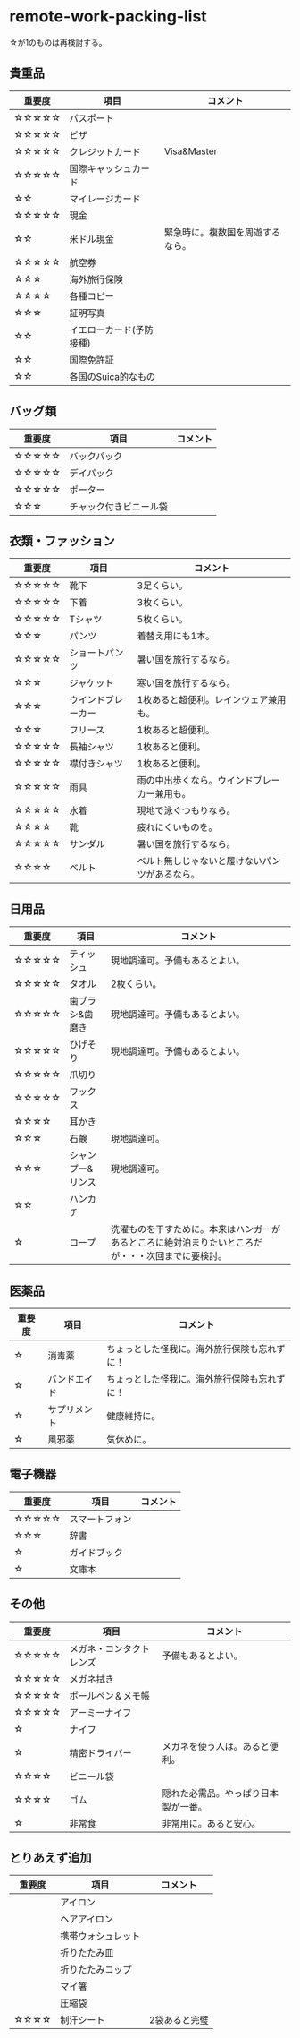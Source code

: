 # remote-work-packing-list

☆が1のものは再検討する。


## 貴重品

|重要度|項目|コメント|
|------|------|------|
|☆☆☆☆☆|パスポート||
|☆☆☆☆☆|ビザ||
|☆☆☆☆☆|クレジットカード|Visa&Master|
|☆☆☆☆☆|国際キャッシュカード||
|☆☆|マイレージカード||
|☆☆☆☆☆|現金||
|☆☆|米ドル現金|緊急時に。複数国を周遊するなら。|
|☆☆☆☆☆|航空券||
|☆☆☆|海外旅行保険||
|☆☆☆☆|各種コピー||
|☆☆☆|証明写真||
|☆☆|イエローカード(予防接種)||
|☆☆|国際免許証||
|☆☆|各国のSuica的なもの||


## バッグ類

|重要度|項目|コメント|
|------|------|------|
|☆☆☆☆☆|バックパック||
|☆☆☆☆☆|デイパック||
|☆☆☆☆☆|ポーター||
|☆☆☆|チャック付きビニール袋||


## 衣類・ファッション

|重要度|項目|コメント|
|------|------|------|
|☆☆☆☆☆|靴下|3足くらい。|
|☆☆☆☆☆|下着|3枚くらい。|
|☆☆☆☆☆|Tシャツ|5枚くらい。|
|☆☆☆|パンツ|着替え用にも1本。|
|☆☆☆☆☆|ショートパンツ|暑い国を旅行するなら。|
|☆☆☆|ジャケット|寒い国を旅行するなら。|
|☆☆☆|ウインドブレーカー|1枚あると超便利。レインウェア兼用も。|
|☆☆☆|フリース|1枚あると超便利。|
|☆☆☆☆☆|長袖シャツ|1枚あると便利。|
|☆☆☆☆☆|襟付きシャツ|1枚あると便利。|
|☆☆☆☆☆|雨具|雨の中出歩くなら。ウインドブレーカー兼用も。|
|☆☆☆☆☆|水着|現地で泳ぐつもりなら。|
|☆☆☆☆|靴|疲れにくいものを。|
|☆☆☆☆☆|サンダル|暑い国を旅行するなら。|
|☆☆☆☆|ベルト|ベルト無しじゃないと履けないパンツがあるなら。|


## 日用品

|重要度|項目|コメント|
|------|------|------|
|☆☆☆☆☆|ティッシュ|現地調達可。予備もあるとよい。|
|☆☆☆☆☆|タオル|2枚くらい。|
|☆☆☆☆☆|歯ブラシ&歯磨き|現地調達可。予備もあるとよい。|
|☆☆☆☆☆|ひげそり|現地調達可。予備もあるとよい。|
|☆☆☆☆☆|爪切り||
|☆☆☆☆☆|ワックス||
|☆☆☆☆|耳かき||
|☆☆☆|石鹸|現地調達可。|
|☆☆☆|シャンプー&リンス|現地調達可。|
|☆☆|ハンカチ||
|☆|ロープ|洗濯ものを干すために。本来はハンガーがあるところに絶対泊まりたいところだが・・・次回までに要検討。|


## 医薬品

|重要度|項目|コメント|
|------|------|------|
|☆|消毒薬|ちょっとした怪我に。海外旅行保険も忘れずに！|
|☆|バンドエイド|ちょっとした怪我に。海外旅行保険も忘れずに！|
|☆|サプリメント|健康維持に。|
|☆|風邪薬|気休めに。|


## 電子機器

|重要度|項目|コメント|
|------|------|------|
|☆☆☆☆☆|スマートフォン||
|☆☆☆|辞書||
|☆|ガイドブック||
|☆|文庫本||


## その他

|重要度|項目|コメント|
|------|------|------|
|☆☆☆☆☆|メガネ・コンタクトレンズ|予備もあるとよい。|
|☆☆☆☆☆|メガネ拭き||
|☆☆☆☆☆|ボールペン＆メモ帳||
|☆☆☆☆☆|アーミーナイフ||
|☆|ナイフ||
|☆|精密ドライバー|メガネを使う人は。あると便利。|
|☆☆☆☆|ビニール袋||
|☆☆☆☆|ゴム|隠れた必需品。やっぱり日本製が一番。|
|☆|非常食|非常用に。あると安心。|


## とりあえず追加

|重要度|項目|コメント|
|------|------|------|
||アイロン||
||ヘアアイロン||
||携帯ウォシュレット||
||折りたたみ皿||
||折りたたみコップ||
||マイ箸||
||圧縮袋||
|☆☆☆☆|制汗シート|2袋あると完璧|
